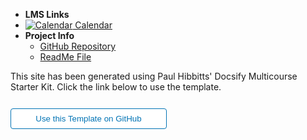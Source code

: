 - **LMS Links**
- [![Calendar](https://icongr.am/fontawesome/calendar.svg?size=16&color=808080) Calendar]()
- **Project Info**
  - [GitHub Repository]()
  - [ReadMe File]()

This site has been generated using Paul Hibbitts' Docsify Multicourse Starter Kit. Click the link below to use the template.
<form action="https://github.com/hibbitts-design/docsify-open-multicourse-starter-kit/generate" target="_blank">
  <input type="submit" value="Use this Template on GitHub" style="cursor: pointer;margin-top:12px;padding:8px;background-color:#FFFFFF;border:1px solid #0374B5;border-radius:.25rem;color:#0374B5;display:inline-block;text-align:center;text-decoration:none;width:250px;-webkit-text-size-adjust:none;mso-hide:all;" />
</form>
